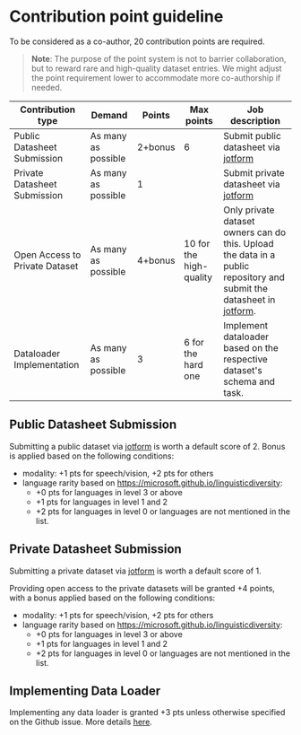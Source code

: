 # Contribution point guideline

To be considered as a co-author, 20 contribution points are required.

> **Note**: The purpose of the point system is not to barrier collaboration, but to reward rare and high-quality dataset entries.
We might adjust the point requirement lower to accommodate more co-authorship if needed.

| Contribution type              | Demand              | Points | Max points              | Job description                                                                                                          |
| ------------------------------ | ------------------- | ------ | ----------------------- | ------------------------------------------------------------------------------------------------------------------------ |
| Public Datasheet Submission    | As many as possible | 2+bonus      | 6                       | Submit public datasheet via [jotform](https://www.jotform.com/team/232952680898069/seacrowd-sea-datasets)                                                                                   |
| Private Datasheet Submission   | As many as possible | 1      |                         | Submit private datasheet via [jotform](https://www.jotform.com/team/232952680898069/seacrowd-sea-datasets)                                                                                  |
| Open Access to Private Dataset | As many as possible | 4+bonus     | 10 for the high-quality | Only private dataset owners can do this. Upload the data in a public repository and submit the datasheet in [jotform](https://www.jotform.com/team/232952680898069/seacrowd-sea-datasets). |
| Dataloader Implementation      | As many as possible | 3      | 6 for the hard one      | Implement dataloader based on the respective dataset's schema and task.                                                  |



## Public Datasheet Submission

Submitting a public dataset via [jotform](https://www.jotform.com/team/232952680898069/seacrowd-sea-datasets) is worth a default score of 2. Bonus is applied based on the following conditions:
* modality: +1 pts for speech/vision, +2 pts for others
* language rarity based on https://microsoft.github.io/linguisticdiversity:
   * +0 pts for languages in level 3 or above
   * +1 pts for languages in level 1 and 2
   * +2 pts for languages in level 0 or languages are not mentioned in the list.  

## Private Datasheet Submission

Submitting a private dataset via [jotform](https://www.jotform.com/team/232952680898069/seacrowd-sea-datasets) is worth a default score of 1. 

Providing open access to the private datasets will be granted +4 points, with a bonus applied based on the following conditions:
* modality: +1 pts for speech/vision, +2 pts for others
* language rarity based on https://microsoft.github.io/linguisticdiversity:
   * +0 pts for languages in level 3 or above
   * +1 pts for languages in level 1 and 2
   * +2 pts for languages in level 0 or languages are not mentioned in the list. 

## Implementing Data Loader

Implementing any data loader is granted +3 pts unless otherwise specified on the Github issue.
More details [here](DATALOADER.md).
